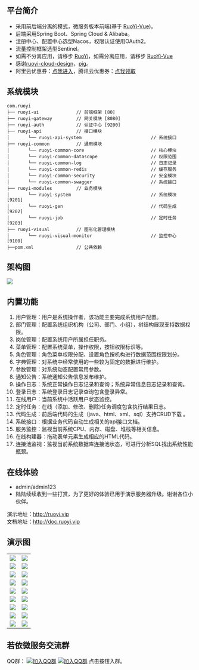 ## 平台简介

* 采用前后端分离的模式，微服务版本前端(基于 [RuoYi-Vue](https://gitee.com/y_project/RuoYi-Vue))。
* 后端采用Spring Boot、Spring Cloud & Alibaba。
* 注册中心、配置中心选型Nacos，权限认证使用OAuth2。
* 流量控制框架选型Sentinel。
* 如需不分离应用，请移步 [RuoYi](https://gitee.com/y_project/RuoYi)，如需分离应用，请移步 [RuoYi-Vue](https://gitee.com/y_project/RuoYi-Vue)
* 感谢[ruoyi-cloud-design](https://gitee.com/zhangmrit/ruoyi-cloud)，[pig](https://gitee.com/log4j/pig)。
* 阿里云优惠券：[点我进入](https://www.aliyun.com/minisite/goods?userCode=brki8iof&share_source=copy_link)，腾讯云优惠券：[点我领取](https://cloud.tencent.com/redirect.php?redirect=1025&cps_key=198c8df2ed259157187173bc7f4f32fd&from=console)&nbsp;&nbsp;


## 系统模块

~~~
com.ruoyi     
├── ruoyi-ui              // 前端框架 [80]
├── ruoyi-gateway         // 网关模块 [8080]
├── ruoyi-auth            // 认证中心 [9200]
├── ruoyi-api             // 接口模块
│       └── ruoyi-api-system                          // 系统接口
├── ruoyi-common          // 通用模块
│       └── ruoyi-common-core                         // 核心模块
│       └── ruoyi-common-datascope                    // 权限范围
│       └── ruoyi-common-log                          // 日志记录
│       └── ruoyi-common-redis                        // 缓存服务
│       └── ruoyi-common-security                     // 安全模块
│       └── ruoyi-common-swagger                      // 系统接口
├── ruoyi-modules         // 业务模块
│       └── ruoyi-system                              // 系统模块 [9201]
│       └── ruoyi-gen                                 // 代码生成 [9202]
│       └── ruoyi-job                                 // 定时任务 [9203]
├── ruoyi-visual          // 图形化管理模块
│       └── ruoyi-visual-monitor                      // 监控中心 [9100]
├──pom.xml                // 公共依赖
~~~

## 架构图

<img src="https://oscimg.oschina.net/oscnet/up-aaa2d885b0fba37e52b56f0948edde1c4fe.png"/>

## 内置功能

1.  用户管理：用户是系统操作者，该功能主要完成系统用户配置。
2.  部门管理：配置系统组织机构（公司、部门、小组），树结构展现支持数据权限。
3.  岗位管理：配置系统用户所属担任职务。
4.  菜单管理：配置系统菜单，操作权限，按钮权限标识等。
5.  角色管理：角色菜单权限分配、设置角色按机构进行数据范围权限划分。
6.  字典管理：对系统中经常使用的一些较为固定的数据进行维护。
7.  参数管理：对系统动态配置常用参数。
8.  通知公告：系统通知公告信息发布维护。
9.  操作日志：系统正常操作日志记录和查询；系统异常信息日志记录和查询。
10. 登录日志：系统登录日志记录查询包含登录异常。
11. 在线用户：当前系统中活跃用户状态监控。
12. 定时任务：在线（添加、修改、删除)任务调度包含执行结果日志。
13. 代码生成：前后端代码的生成（java、html、xml、sql）支持CRUD下载 。
14. 系统接口：根据业务代码自动生成相关的api接口文档。
15. 服务监控：监视当前系统CPU、内存、磁盘、堆栈等相关信息。
16. 在线构建器：拖动表单元素生成相应的HTML代码。
17. 连接池监视：监视当前系统数据库连接池状态，可进行分析SQL找出系统性能瓶颈。

## 在线体验

- admin/admin123  
- 陆陆续续收到一些打赏，为了更好的体验已用于演示服务器升级。谢谢各位小伙伴。

演示地址：http://ruoyi.vip  
文档地址：http://doc.ruoyi.vip

## 演示图

<table>
    <tr>
        <td><img src="https://oscimg.oschina.net/oscnet/cd1f90be5f2684f4560c9519c0f2a232ee8.jpg"/></td>
        <td><img src="https://oscimg.oschina.net/oscnet/1cbcf0e6f257c7d3a063c0e3f2ff989e4b3.jpg"/></td>
    </tr>
    <tr>
        <td><img src="https://oscimg.oschina.net/oscnet/up-8074972883b5ba0622e13246738ebba237a.png"/></td>
        <td><img src="https://oscimg.oschina.net/oscnet/up-9f88719cdfca9af2e58b352a20e23d43b12.png"/></td>
    </tr>
    <tr>
        <td><img src="https://oscimg.oschina.net/oscnet/up-39bf2584ec3a529b0d5a3b70d15c9b37646.png"/></td>
        <td><img src="https://oscimg.oschina.net/oscnet/up-936ec82d1f4872e1bc980927654b6007307.png"/></td>
    </tr>
	<tr>
        <td><img src="https://oscimg.oschina.net/oscnet/up-b2d62ceb95d2dd9b3fbe157bb70d26001e9.png"/></td>
        <td><img src="https://oscimg.oschina.net/oscnet/up-d67451d308b7a79ad6819723396f7c3d77a.png"/></td>
    </tr>	 
    <tr>
        <td><img src="https://oscimg.oschina.net/oscnet/5e8c387724954459291aafd5eb52b456f53.jpg"/></td>
        <td><img src="https://oscimg.oschina.net/oscnet/644e78da53c2e92a95dfda4f76e6d117c4b.jpg"/></td>
    </tr>
	<tr>
        <td><img src="https://oscimg.oschina.net/oscnet/up-8370a0d02977eebf6dbf854c8450293c937.png"/></td>
        <td><img src="https://oscimg.oschina.net/oscnet/up-49003ed83f60f633e7153609a53a2b644f7.png"/></td>
    </tr>
	<tr>
        <td><img src="https://oscimg.oschina.net/oscnet/up-d4fe726319ece268d4746602c39cffc0621.png"/></td>
        <td><img src="https://oscimg.oschina.net/oscnet/up-c195234bbcd30be6927f037a6755e6ab69c.png"/></td>
    </tr>
	<tr>
        <td><img src="https://oscimg.oschina.net/oscnet/up-ece3fd37a3d4bb75a3926e905a3c5629055.png"/></td>
        <td><img src="https://oscimg.oschina.net/oscnet/up-92ffb7f3835855cff100fa0f754a6be0d99.png"/></td>
    </tr>
    <tr>
        <td><img src="https://oscimg.oschina.net/oscnet/up-d69a19493e5aff7ecdd5d02410862bcea40.png"/></td>
        <td><img src="https://oscimg.oschina.net/oscnet/up-6d73c2140ce694e3de4c05035fdc1868d4c.png"/></td>
    </tr>
</table>


## 若依微服务交流群

QQ群： [![加入QQ群](https://img.shields.io/badge/已满-42799195-blue.svg)](https://jq.qq.com/?_wv=1027&k=yqInfq0S) [![加入QQ群](https://img.shields.io/badge/170157040-blue.svg)](https://jq.qq.com/?_wv=1027&k=Oy1mb3p8) 点击按钮入群。